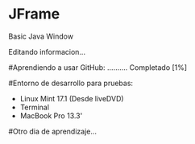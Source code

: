 # JFrame
Basic Java Window

Editando informacion...

#Aprendiendo a usar GitHub: .......... Completado [1%]


#Entorno de desarrollo para pruebas:
- Linux Mint 17.1 (Desde liveDVD)
- Terminal
- MacBook Pro 13.3'

#Otro dia de aprendizaje...
